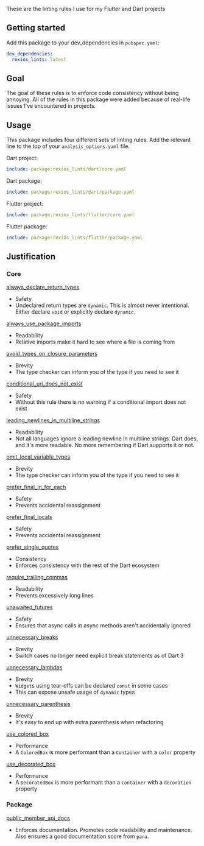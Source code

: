 These are the linting rules I use for my Flutter and Dart projects

## Getting started

Add this package to your dev_dependencies in `pubspec.yaml`:
```yaml
dev_dependencies:
  rexios_lints: latest
```

## Goal

The goal of these rules is to enforce code consistency without being annoying. All of the rules in this package were added because of real-life issues I've encountered in projects.

## Usage

This package includes four different sets of linting rules. Add the relevant line to the top of your `analysis_options.yaml` file.

Dart project:
```yaml
include: package:rexios_lints/dart/core.yaml
```

Dart package:
```yaml
include: package:rexios_lints/dart/package.yaml
```

Flutter project:
```yaml
include: package:rexios_lints/flutter/core.yaml
```

Flutter package:
```yaml
include: package:rexios_lints/flutter/package.yaml
```

## Justification

### Core

[always_declare_return_types](https://dart-lang.github.io/linter/lints/always_declare_return_types.html)
- Safety
- Undeclared return types are `dynamic`. This is almost never intentional. Either declare `void` or explicitly declare `dynamic`.

[always_use_package_imports](https://dart-lang.github.io/linter/lints/always_use_package_imports.html)
- Readability
- Relative imports make it hard to see where a file is coming from
  
[avoid_types_on_closure_parameters](https://dart-lang.github.io/linter/lints/avoid_types_on_closure_parameters.html)
- Brevity
- The type checker can inform you of the type if you need to see it

[conditional_uri_does_not_exist](https://dart.dev/tools/linter-rules/conditional_uri_does_not_exist)
- Safety
- Without this rule there is no warning if a conditional import does not exist

[leading_newlines_in_multiline_strings](https://dart-lang.github.io/linter/lints/leading_newlines_in_multiline_strings.html)
- Readability
- Not all languages ignore a leading newline in multiline strings. Dart does, and it's more readable. No more remembering if Dart supports it or not.

[omit_local_variable_types](https://dart-lang.github.io/linter/lints/omit_local_variable_types.html)
- Brevity
- The type checker can inform you of the type if you need to see it

[prefer_final_in_for_each](https://dart-lang.github.io/linter/lints/prefer_final_in_for_each.html)
- Safety
- Prevents accidental reassignment

[prefer_final_locals](https://dart-lang.github.io/linter/lints/prefer_final_locals.html)
- Safety
- Prevents accidental reassignment

[prefer_single_quotes](https://dart-lang.github.io/linter/lints/prefer_single_quotes.html)
- Consistency
- Enforces consistency with the rest of the Dart ecosystem

[require_trailing_commas](https://dart-lang.github.io/linter/lints/require_trailing_commas.html)
- Readability
- Prevents excessively long lines

[unawaited_futures](https://dart-lang.github.io/linter/lints/unawaited_futures.html)
- Safety
- Ensures that async calls in async methods aren't accidentally ignored

[unnecessary_breaks](https://dart.dev/tools/linter-rules/unnecessary_breaks)
- Brevity
- Switch cases no longer need explicit break statements as of Dart 3

[unnecessary_lambdas](https://dart-lang.github.io/linter/lints/unnecessary_lambdas.html)
- Brevity
- `Widget`s using tear-offs can be declared `const` in some cases
- This can expose unsafe usage of `dynamic` types

[unnecessary_parenthesis](https://dart-lang.github.io/linter/lints/unnecessary_parenthesis.html)
- Brevity
- It's easy to end up with extra parenthesis when refactoring

[use_colored_box](https://dart-lang.github.io/linter/lints/use_colored_box.html)
- Performance
- A `ColoredBox` is more performant than a `Container` with a `color` property

[use_decorated_box](https://dart-lang.github.io/linter/lints/use_decorated_box.html)
- Performance
- A `DecoratedBox` is more performant than a `Container` with a `decoration` property

### Package

[public_member_api_docs](https://dart-lang.github.io/linter/lints/public_member_api_docs.html)
- Enforces documentation. Promotes code readability and maintenance. Also ensures a good documentation score from `pana`.
